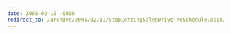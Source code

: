 ```yaml
---
date: 2005-02-10 -0800
redirect_to: /archive/2005/02/11/StopLettingSalesDriveTheSchedule.aspx/
---
```

